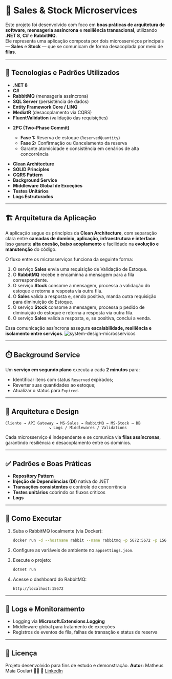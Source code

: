 # 🧩 Sales & Stock Microservices  

Este projeto foi desenvolvido com foco em **boas práticas de arquitetura de software**, **mensageria assíncrona** e **resiliência transacional**, utilizando **.NET 8**, **C#** e **RabbitMQ**.  
Ele representa uma aplicação composta por dois microsserviços principais — **Sales** e **Stock** — que se comunicam de forma desacoplada por meio de **filas**.  

---

## 🚀 Tecnologias e Padrões Utilizados

- **.NET 8**  
- **C#**  
- **RabbitMQ** (mensageria assíncrona)  
- **SQL Server** (persistência de dados)  
- **Entity Framework Core / LINQ**  
- **MediatR** (desacoplamento via CQRS)  
- **FluentValidation** (validação das requisições)  
* **2PC (Two-Phase Commit)**

  * **Fase 1:** Reserva de estoque (`ReservedQuantity`)
  * **Fase 2:** Confirmação ou Cancelamento da reserva
  * Garante atomicidade e consistência em cenários de alta concorrência
- **Clean Architecture**  
- **SOLID Principles**  
- **CQRS Pattern**
- **Background Service**
- **Middleware Global de Exceções**  
- **Testes Unitários**  
- **Logs Estruturados**

---

## 🏗️ Arquitetura da Aplicação

A aplicação segue os princípios da **Clean Architecture**, com separação clara entre **camadas de domínio, aplicação, infraestrutura e interface**.  
Isso garante **alta coesão, baixo acoplamento** e facilidade na **evolução e manutenção** do código.  

O fluxo entre os microsserviços funciona da seguinte forma:

1. O serviço **Sales** envia uma requisição de Validação de Estoque.  
2. O **RabbitMQ** recebe e encaminha a mensagem para a fila correspondente.  
3. O serviço **Stock** consome a mensagem, processa a validação do estoque e retorna a resposta via outra fila.  
4. O **Sales** valida a resposta e, sendo positiva, manda outra requisição para diminuição do Estoque.  
5. O serviço **Stock** consome a mensagem, processa p pedido de diminuição do estoque e retorna a resposta via outra fila.  
6. O serviço **Sales** valida a resposta, e, se positiva, conclui a venda.

Essa comunicação assíncrona assegura **escalabilidade, resiliência e isolamento entre serviços**.
![system-design-microsservicos](https://github.com/user-attachments/assets/b15fb7f5-3d36-4bb2-87aa-8cee1b0e1b31)

---

## ⏱️ Background Service

Um **serviço em segundo plano** executa a cada **2 minutos** para:

* Identificar itens com status `Reserved` expirados;
* Reverter suas quantidades ao estoque;
* Atualizar o status para `Expired`.

---

## 🧠 Arquitetura e Design

```text
Cliente → API Gateway → MS-Sales → RabbitMQ → MS-Stock → DB
                   ↘︎ Logs / Middlewares / Validations
```

Cada microsserviço é independente e se comunica via **filas assíncronas**, garantindo resiliência e desacoplamento entre os domínios.

---

## ✅ Padrões e Boas Práticas

* **Repository Pattern** 
* **Injeção de Dependências (DI)** nativa do .NET
* **Transações consistentes** e controle de concorrência
* **Testes unitários** cobrindo os fluxos críticos
* **Logs** 

---

## 🧪 Como Executar

1. Suba o RabbitMQ localmente (via Docker):

   ```bash
   docker run -d --hostname rabbit --name rabbitmq -p 5672:5672 -p 15672:15672 rabbitmq:management
   ```

2. Configure as variáveis de ambiente no `appsettings.json`.

3. Execute o projeto:

   ```bash
   dotnet run
   ```

4. Acesse o dashboard do RabbitMQ:

   ```
   http://localhost:15672
   ```

---

## 🧾 Logs e Monitoramento

* Logging via **Microsoft.Extensions.Logging**
* Middleware global para tratamento de exceções
* Registros de eventos de fila, falhas de transação e status de reserva

---

## 📄 Licença

Projeto desenvolvido para fins de estudo e demonstração.
**Autor:** Matheus Maia Goulart 🧑‍💻
🔗 [LinkedIn](https://www.linkedin.com/in/matheusmaiagoulart/)

